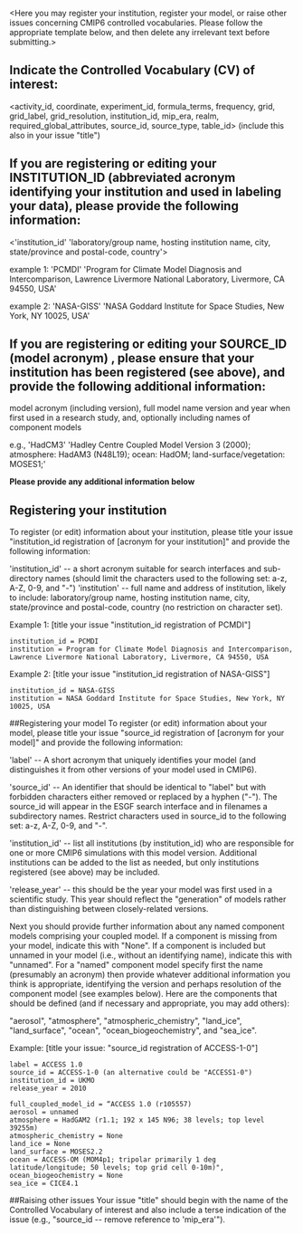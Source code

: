 <Here you may register your institution, register your model, or raise other issues concerning CMIP6 controlled vocabularies.  Please follow the appropriate template below, and then delete any irrelevant text before submitting.>

## Indicate the Controlled Vocabulary (CV) of interest:
<activity_id, coordinate, experiment_id, formula_terms, frequency, grid, grid_label, grid_resolution, institution_id, mip_era, realm, required_global_attributes, source_id, source_type, table_id>  (include this also in your issue "title")

## If you are registering or editing your INSTITUTION_ID (abbreviated acronym identifying your institution and used in labeling your data), please provide the following information:

<'institution_id' 'laboratory/group name, hosting institution name, city, state/province and postal-code, country'>

example 1: 'PCMDI' 'Program for Climate Model Diagnosis and Intercomparison, Lawrence Livermore National Laboratory, Livermore, CA 94550, USA'

example 2: 'NASA-GISS' 'NASA Goddard Institute for Space Studies, New York, NY 10025, USA'

## If you are registering or editing your SOURCE_ID (model acronym) , please ensure that your institution has been registered (see above), and provide the following additional information:

model acronym (including version), full model name version and year when first used in a research study, and, optionally including names of component models

e.g., 'HadCM3' 'Hadley Centre Coupled Model Version 3 (2000); atmosphere: HadAM3 (N48L19); ocean: HadOM; land-surface/vegetation: MOSES1;'

**Please provide any additional information below**


## Registering your institution
To register (or edit) information about your institution, please title your issue "institution_id registration of [acronym for your institution]" and  provide the following information:

'institution_id'  -- a short acronym suitable for search interfaces and sub-directory names (should limit the characters used to the following set: a-z, A-Z, 0-9, and "-")
'institution' -- full name and address of institution, likely to include: laboratory/group name, hosting institution name, city, state/province and postal-code, country  (no restriction on character set).

Example 1:
[title your issue "institution_id registration of PCMDI"]

    institution_id = PCMDI
    institution = Program for Climate Model Diagnosis and Intercomparison, Lawrence Livermore National Laboratory, Livermore, CA 94550, USA
    
Example 2:
[title your issue "institution_id registration of NASA-GISS"]

    institution_id = NASA-GISS
    institution = NASA Goddard Institute for Space Studies, New York, NY 10025, USA 

##Registering your model
To register (or edit) information about your model, please title your issue "source_id registration of [acronym for your model]" and  provide the following information:

'label' -- A short acronym that uniquely identifies your model (and distinguishes it from other versions of your model used in CMIP6).

'source_id' -- An identifier that should be identical to "label" but with forbidden characters either removed or replaced by a hyphen ("-").  The source_id will appear in the ESGF search interface and in filenames a subdirectory names.  Restrict characters used in source_id to the following set:  a-z, A-Z, 0-9, and "-".

'institution_id' -- list all institutions (by institution_id) who are responsible for one or more CMIP6 simulations with this model version.  Additional institutions can be added to the list as needed, but only institutions registered (see above) may be included.

'release_year' -- this should be the year your model was first used in a scientific study.  This year should reflect the "generation" of models rather than distinguishing between closely-related versions.

Next you should provide further information about any named component models comprising your coupled model.  If a component is missing from your model, indicate this with "None".  If a component is included but unnamed in your model (i.e., without an identifying name), indicate this with "unnamed".  For a "named" component model specify first the name (presumably an acronym) then provide whatever additional information you think is appropriate, identifying the version and perhaps resolution of the component model (see examples below).  Here are the components that should be defined (and if necessary and appropriate, you may add others):

"aerosol", "atmosphere", "atmospheric_chemistry", "land_ice", "land_surface", "ocean", "ocean_biogeochemistry", and "sea_ice".

Example:
[title your issue: "source_id registration of ACCESS-1-0"]

    label = ACCESS 1.0
    source_id = ACCESS-1-0 (an alternative could be "ACCESS1-0")
    institution_id = UKMO
    release_year = 2010

    full_coupled_model_id = “ACCESS 1.0 (r105557)
    aerosol = unnamed
    atmosphere = HadGAM2 (r1.1; 192 x 145 N96; 38 levels; top level 39255m)
    atmospheric_chemistry = None
    land_ice = None
    land_surface = MOSES2.2
    ocean = ACCESS-OM (MOM4p1; tripolar primarily 1 deg latitude/longitude; 50 levels; top grid cell 0-10m)",
    ocean_biogeochemistry = None
    sea_ice = CICE4.1 

##Raising other issues
Your issue "title" should begin with the name of the Controlled Vocabulary of interest and also include a terse indication of the issue (e.g., "source_id -- remove reference to 'mip_era'"). 
